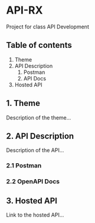# API-RX

Project for class API Development

## Table of contents

1. Theme
2. API Description
   1. Postman
   2. API Docs
3. Hosted API

## 1. Theme

Description of the theme...

## 2. API Description

Description of the API...

### 2.1 Postman
### 2.2 OpenAPI Docs

## 3. Hosted API

Link to the hosted API...
